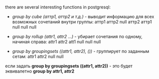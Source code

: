 there are several interesting functions in postgresql:

- *group by cube (аттр1, аттр2 и т.д.)* - выводит информацию для всех возможных сочетаний внутри группы:
аттр1 аттр2
null аттр2
аттр1 null
null null
- *group by rollup (attr1, attr2 ...)* - убирает сочетания по одному, начиная справа:
attr1 attr2
att1 null
null null

- *group by groupingsets ((attr1, attr2), ())* - группирует по заданным сетам:
attr1 attr2
null null

если задать **group by groupingsets ((attr1, attr2))** - это будет эквивалетно **group by attr1, attr2**

